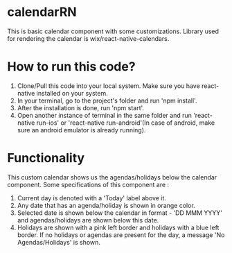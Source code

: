 # calendarRN
This is basic calendar component with some customizations. Library used for rendering the calendar is wix/react-native-calendars.

# How to run this code?
1. Clone/Pull this code into your local system. Make sure you have react-native installed on your system.
2. In your terminal, go to the project's folder and run 'npm install'.
3. After the installation is done, run 'npm start'.
4. Open another instance of terminal in the same folder and run 'react-native run-ios' or 'react-native run-android'(In case of android, make sure an android emulator is already running).

# Functionality
This custom calendar shows us the agendas/holidays below the calendar component. Some specifications of this component are :
1. Current day is denoted with a 'Today' label above it.
2. Any date that has an agenda/holiday is shown in orange color.
3. Selected date is shown below the calendar in format - 'DD MMM YYYY' and agendas/holidays are shown below this date.
4. Holidays are shown with a pink left border and holidays with a blue left border. If no holidays or agendas are present for the day, a message 'No Agendas/Holidays' is shown.
